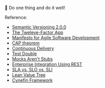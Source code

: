 🔔 Do one thing and do it well!


Reference:
- [Semantic Versioning 2.0.0](https://semver.org)
- [The Tweleve-Factor App](https://12factor.net)
- [Manifesto for Agile Software Development](https://agilemanifesto.org/iso/en/manifesto.html)
- [CAP theorem](https://en.wikipedia.org/wiki/CAP_theorem)
- [Continuous Delivery](https://martinfowler.com/bliki/ContinuousDelivery.html)
- [Test Double](http://xunitpatterns.com/Test%20Double.html)
- [Mocks Aren't Stubs](https://martinfowler.com/articles/mocksArentStubs.html)
- [Enterprise Integration Using REST](https://martinfowler.com/articles/enterpriseREST.html)
- [SLA vs. SLO vs. SLI](https://www.atlassian.com/incident-management/kpis/sla-vs-slo-vs-sli)
- [Lean Value Tree](https://openpracticelibrary.com/practice/lean-value-tree/)
- [Cynefin Framework](https://en.wikipedia.org/wiki/Cynefin_framework) 
